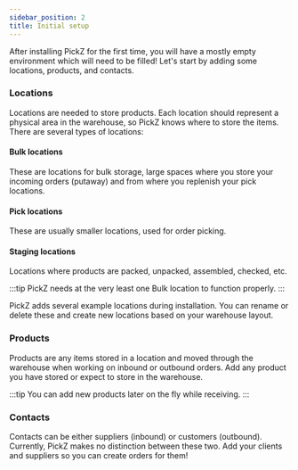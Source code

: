 ```yaml
---
sidebar_position: 2
title: Initial setup
---
```


After installing PickZ for the first time, you will have a mostly empty environment which will need to be filled! Let's start by adding some locations, products, and contacts.

### Locations

Locations are needed to store products. Each location should represent a physical area in the warehouse, so PickZ knows where to store the items. There are several types of locations:

#### Bulk locations
These are locations for bulk storage, large spaces where you store your incoming orders (putaway) and from where you replenish your pick locations.

#### Pick locations
These are usually smaller locations, used for order picking.

#### Staging locations
Locations where products are packed, unpacked, assembled, checked, etc.

:::tip
PickZ needs at the very least one Bulk location to function properly.
:::

PickZ adds several example locations during installation. You can rename or delete these and create new locations based on your warehouse layout.

### Products

Products are any items stored in a location and moved through the warehouse when working on inbound or outbound orders. Add any product you have stored or expect to store in the warehouse.

:::tip
You can add new products later on the fly while receiving.
:::

### Contacts

Contacts can be either suppliers (inbound) or customers (outbound). Currently, PickZ makes no distinction between these two. Add your clients and suppliers so you can create orders for them!